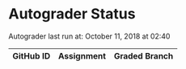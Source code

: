 # Autograder Status
Autograder last run at: October 11, 2018 at 02:40

| GitHub ID | Assignment | Graded Branch |
|-----------|------------|---------------|
